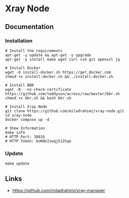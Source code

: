 # Xray Node

## Documentation

### Installation

```shell
# Install the requirements
apt-get -y update && apt-get -y upgrade
apt-get -y install make wget curl vim git openssl jq

# Install Docker
wget -O install-docker.sh https://get.docker.com
chmod +x install-docker.sh && ./install-docker.sh

# Install BBR
wget -N --no-check-certificate https://github.com/teddysun/across/raw/master/bbr.sh
chmod +x bbr.sh && bash bbr.sh
```

```shell
# Install Xray Node
git clone https://github.com/miladrahimi/xray-node.git
cd xray-node
docker compose up -d
```

```shell
# Show Information
make info
# HTTP Port: 38816
# HTTP Token: boKNxIswqjXJ2Sqo
```

### Update

``` shell
make update
```

## Links

* https://github.com/miladrahimi/xray-manager
